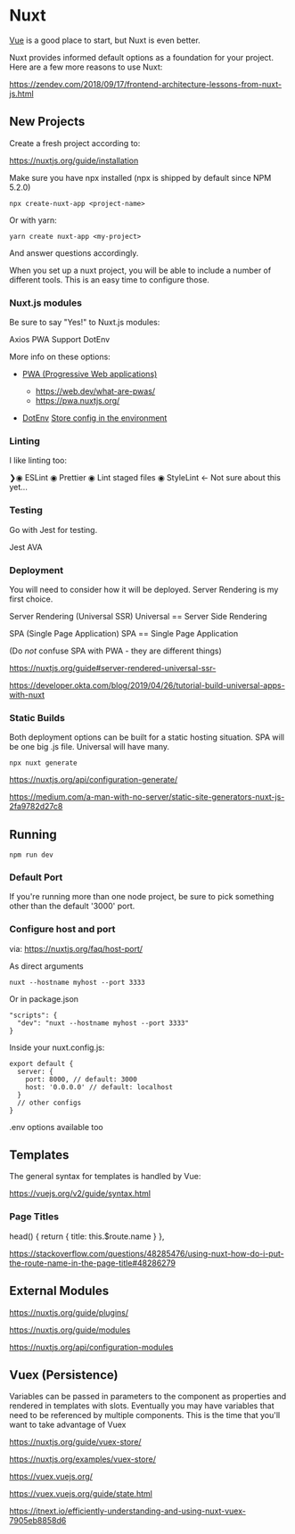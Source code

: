 # Nuxt

[Vue](vue.md) is a good place to start, but Nuxt is even better.

Nuxt provides informed default options as a foundation for your project. Here are a few more reasons to use Nuxt:

https://zendev.com/2018/09/17/frontend-architecture-lessons-from-nuxt-js.html


## New Projects

Create a fresh project according to:

https://nuxtjs.org/guide/installation

Make sure you have npx installed (npx is shipped by default since NPM 5.2.0)

```
npx create-nuxt-app <project-name>
```

Or with yarn:

```
yarn create nuxt-app <my-project>
```

And answer questions accordingly.

When you set up a nuxt project, you will be able to include a number of different tools. This is an easy time to configure those. 

### Nuxt.js modules

Be sure to say "Yes!" to Nuxt.js modules: 

Axios
PWA Support
DotEnv

More info on these options:
 
 - [PWA (Progressive Web applications)](https://developers.google.com/web/progressive-web-apps/)
    - https://web.dev/what-are-pwas/
    - https://pwa.nuxtjs.org/
 
 - [DotEnv](https://github.com/motdotla/dotenv#readme)
   [Store config in the environment](https://12factor.net/config)


### Linting

I like linting too:

❯◉ ESLint
 ◉ Prettier
 ◉ Lint staged files
 ◉ StyleLint  <- Not sure about this yet... 

### Testing

Go with Jest for testing. 

  Jest 
  AVA 

### Deployment

You will need to consider how it will be deployed. Server Rendering is my first choice. 

Server Rendering (Universal SSR)
Universal == Server Side Rendering

SPA (Single Page Application)
SPA == Single Page Application

(Do *not* confuse SPA with PWA - they are different things)

https://nuxtjs.org/guide#server-rendered-universal-ssr-

https://developer.okta.com/blog/2019/04/26/tutorial-build-universal-apps-with-nuxt

### Static Builds

Both deployment options can be built for a static hosting situation. SPA will be one big .js file. Universal will have many. 

    npx nuxt generate

https://nuxtjs.org/api/configuration-generate/

https://medium.com/a-man-with-no-server/static-site-generators-nuxt-js-2fa9782d27c8


## Running

```
npm run dev
```

### Default Port

If you're running more than one node project, be sure to pick something other than the default '3000' port. 

### Configure host and port

via: https://nuxtjs.org/faq/host-port/

As direct arguments

    nuxt --hostname myhost --port 3333

Or in package.json

```
"scripts": {
  "dev": "nuxt --hostname myhost --port 3333"
}
```

Inside your nuxt.config.js:

```
export default {
  server: {
    port: 8000, // default: 3000
    host: '0.0.0.0' // default: localhost
  }
  // other configs
}
```

.env options available too

## Templates

The general syntax for templates is handled by Vue:

https://vuejs.org/v2/guide/syntax.html

### Page Titles

  head() {
    return {
      title: this.$route.name 
    }
  },

https://stackoverflow.com/questions/48285476/using-nuxt-how-do-i-put-the-route-name-in-the-page-title#48286279


## External Modules

https://nuxtjs.org/guide/plugins/

https://nuxtjs.org/guide/modules

https://nuxtjs.org/api/configuration-modules


## Vuex (Persistence)

Variables can be passed in parameters to the component as properties and rendered in templates with slots. Eventually you may have variables that need to be referenced by multiple components. This is the time that you'll want to take advantage of Vuex

https://nuxtjs.org/guide/vuex-store/

https://nuxtjs.org/examples/vuex-store/

https://vuex.vuejs.org/

https://vuex.vuejs.org/guide/state.html

https://itnext.io/efficiently-understanding-and-using-nuxt-vuex-7905eb8858d6

